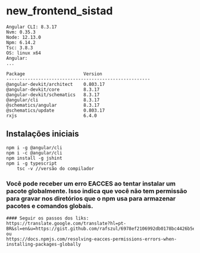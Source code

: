 # new_frontend_sistad
    Angular CLI: 8.3.17
    Nvm: 0.35.3
    Node: 12.13.0
    Npm: 6.14.2
    Tsc: 3.8.3
    OS: linux x64
    Angular: 
    ... 

    Package                      Version
    ------------------------------------------------------
    @angular-devkit/architect    0.803.17
    @angular-devkit/core         8.3.17
    @angular-devkit/schematics   8.3.17
    @angular/cli                 8.3.17
    @schematics/angular          8.3.17
    @schematics/update           0.803.17
    rxjs                         6.4.0

## Instalações iniciais
    npm i -g @angular/cli
    npm i -c @angular/cli
    npm install -g jshint
    npm i -g typescript
        tsc -v //versão do compilador

### Você pode receber um erro EACCES ao tentar instalar um pacote globalmente. Isso indica que você não tem permissão para gravar nos diretórios que o npm usa para armazenar pacotes e comandos globais.
    #### Seguir os passos dos liks:
    https://translate.google.com/translate?hl=pt-BR&sl=en&u=https://gist.github.com/rafszul/6978ef2106992db0178bc4426b5e6f1c&prev=search
    ou
    https://docs.npmjs.com/resolving-eacces-permissions-errors-when-installing-packages-globally

